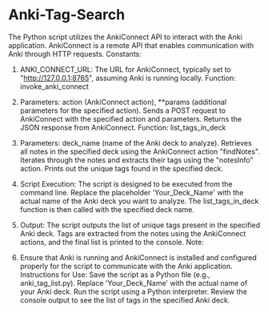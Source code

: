 # Anki-Tag-Search
The Python script utilizes the AnkiConnect API to interact with the Anki application. AnkiConnect is a remote API that enables communication with Anki through HTTP requests.
Constants:

1. ANKI_CONNECT_URL: The URL for AnkiConnect, typically set to "http://127.0.0.1:8765", assuming Anki is running locally.
Function: invoke_anki_connect

2. Parameters: action (AnkiConnect action), **params (additional parameters for the specified action).
Sends a POST request to AnkiConnect with the specified action and parameters.
Returns the JSON response from AnkiConnect.
Function: list_tags_in_deck

3. Parameters: deck_name (name of the Anki deck to analyze).
Retrieves all notes in the specified deck using the AnkiConnect action "findNotes".
Iterates through the notes and extracts their tags using the "notesInfo" action.
Prints out the unique tags found in the specified deck.

4. Script Execution:
The script is designed to be executed from the command line.
Replace the placeholder 'Your_Deck_Name' with the actual name of the Anki deck you want to analyze.
The list_tags_in_deck function is then called with the specified deck name.

5. Output:
The script outputs the list of unique tags present in the specified Anki deck.
Tags are extracted from the notes using the AnkiConnect actions, and the final list is printed to the console.
Note:

6. Ensure that Anki is running and AnkiConnect is installed and configured properly for the script to communicate with the Anki application.
Instructions for Use:
Save the script as a Python file (e.g., anki_tag_list.py).
Replace 'Your_Deck_Name' with the actual name of your Anki deck.
Run the script using a Python interpreter.
Review the console output to see the list of tags in the specified Anki deck.
